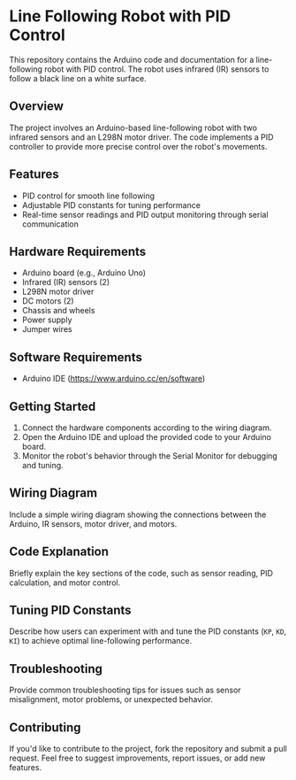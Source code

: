 # Line Following Robot with PID Control

This repository contains the Arduino code and documentation for a line-following robot with PID control. The robot uses infrared (IR) sensors to follow a black line on a white surface.

## Overview

The project involves an Arduino-based line-following robot with two infrared sensors and an L298N motor driver. The code implements a PID controller to provide more precise control over the robot's movements.

## Features

- PID control for smooth line following
- Adjustable PID constants for tuning performance
- Real-time sensor readings and PID output monitoring through serial communication

## Hardware Requirements

- Arduino board (e.g., Arduino Uno)
- Infrared (IR) sensors (2)
- L298N motor driver
- DC motors (2)
- Chassis and wheels
- Power supply
- Jumper wires

## Software Requirements

- Arduino IDE (https://www.arduino.cc/en/software)

## Getting Started

1. Connect the hardware components according to the wiring diagram.
2. Open the Arduino IDE and upload the provided code to your Arduino board.
3. Monitor the robot's behavior through the Serial Monitor for debugging and tuning.

## Wiring Diagram

Include a simple wiring diagram showing the connections between the Arduino, IR sensors, motor driver, and motors.

## Code Explanation

Briefly explain the key sections of the code, such as sensor reading, PID calculation, and motor control.

## Tuning PID Constants

Describe how users can experiment with and tune the PID constants (`KP`, `KD`, `KI`) to achieve optimal line-following performance.

## Troubleshooting

Provide common troubleshooting tips for issues such as sensor misalignment, motor problems, or unexpected behavior.

## Contributing

If you'd like to contribute to the project, fork the repository and submit a pull request. Feel free to suggest improvements, report issues, or add new features.




